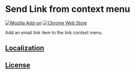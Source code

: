 # Send Link from context menu

[![Mozilla Add-on](https://img.shields.io/amo/v/send-link-from-context-menu.svg)](https://addons.mozilla.org/firefox/addon/send-link-from-context-menu/)
[![Chrome Web Store](https://img.shields.io/chrome-web-store/v/fiinhncpbbcnnpckifdpnmchkbhohmca.svg)](https://chrome.google.com/webstore/detail/send-link-from-context-me/fiinhncpbbcnnpckifdpnmchkbhohmca)

Add an email link item to the link context menu.

## [Localization](https://poeditor.com/join/project/O3IveXFdMC)

## [License](LICENSE)
